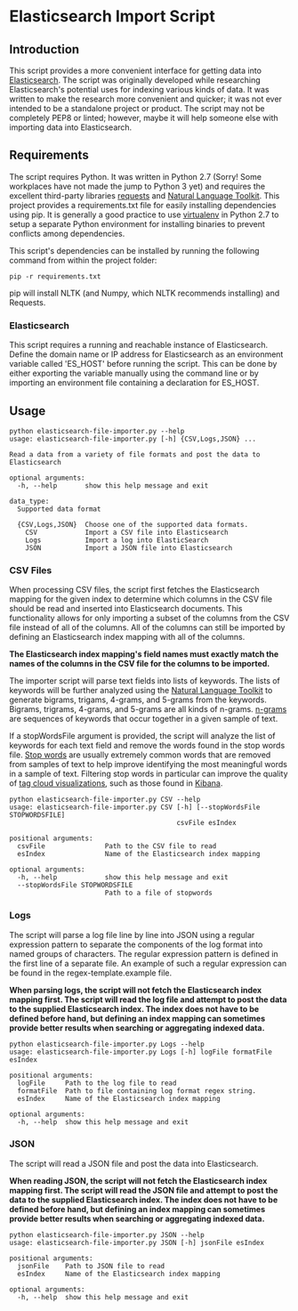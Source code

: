 # Elasticsearch Import Script
## Introduction
This script provides a more convenient interface for getting data into [Elasticsearch](https://www.elastic.co/guide/en/elasticsearch/reference/current/index.html). The script was originally developed while researching Elasticsearch's potential uses for indexing various kinds of data. It was written to make the research more convenient and quicker; it was not ever intended to be a standalone project or product. The script may not be completely PEP8 or linted; however, maybe it will help someone else with importing data into Elasticsearch.
## Requirements
The script requires Python. It was written in Python 2.7 (Sorry! Some workplaces have not made the jump to Python 3 yet) and requires the excellent third-party libraries [requests](http://docs.python-requests.org/en/master/) and [Natural Language Toolkit](https://www.nltk.org/). This project provides a requirements.txt file for easily installing dependencies using pip. It is generally a good practice to use [virtualenv](https://virtualenv.pypa.io/en/stable/) in Python 2.7 to setup a separate Python environment for installing binaries to prevent conflicts among dependencies.

This script's dependencies can be installed by running the following command from within the project folder:
```
pip -r requirements.txt
```
pip will install NLTK (and Numpy, which NLTK recommends installing) and Requests.
### Elasticsearch
This script requires a running and reachable instance of Elasticsearch. Define the domain name or IP address for Elasticsearch as an environment variable called 'ES_HOST' before running the script. This can be done by either exporting the variable manually using the command line or by importing an environment file containing a declaration for ES_HOST.
## Usage
```
python elasticsearch-file-importer.py --help
usage: elasticsearch-file-importer.py [-h] {CSV,Logs,JSON} ...

Read a data from a variety of file formats and post the data to Elasticsearch

optional arguments:
  -h, --help       show this help message and exit

data_type:
  Supported data format

  {CSV,Logs,JSON}  Choose one of the supported data formats.
    CSV            Import a CSV file into Elasticsearch
    Logs           Import a log into ElasticSearch
    JSON           Import a JSON file into Elasticsearch
```
### CSV Files
When processing CSV files, the script first fetches the Elasticsearch mapping for the given index to determine which columns in the CSV file should be read and inserted into Elasticsearch documents. This functionality allows for only importing a subset of the columns from the CSV file instead of all of the columns. All of the columns can still be imported by defining an Elasticsearch index mapping with all of the columns.

**The Elasticsearch index mapping's field names must exactly match the names of the columns in the CSV file for the columns to be imported.**

The importer script will parse text fields into lists of keywords. The lists of keywords will be further analyzed using the [Natural Language Toolkit](https://www.nltk.org/) to generate bigrams, trigams, 4-grams, and 5-grams from the keywords. Bigrams, trigrams, 4-grams, and 5-grams are all kinds of n-grams. [n-grams](https://en.wikipedia.org/wiki/N-gram) are sequences of keywords that occur together in a given sample of text.

If a stopWordsFile argument is provided, the script will analyze the list of keywords for each text field and remove the words found in the stop words file. [Stop words](https://en.wikipedia.org/wiki/Stop_words) are usually extremely common words that are removed from samples of text to help improve identifying the most meaningful words in a sample of text. Filtering stop words in particular can improve the quality of [tag cloud visualizations](https://www.elastic.co/guide/en/kibana/current/tagcloud-chart.html), such as those found in [Kibana](https://www.elastic.co/guide/en/kibana/current/introduction.html).
```
python elasticsearch-file-importer.py CSV --help
usage: elasticsearch-file-importer.py CSV [-h] [--stopWordsFile STOPWORDSFILE]
                                          csvFile esIndex

positional arguments:
  csvFile               Path to the CSV file to read
  esIndex               Name of the Elasticsearch index mapping

optional arguments:
  -h, --help            show this help message and exit
  --stopWordsFile STOPWORDSFILE
                        Path to a file of stopwords
```
### Logs
The script will parse a log file line by line into JSON using a regular expression pattern to separate the components of the log format into named groups of characters. The regular expression pattern is defined in the first line of a separate file. An example of such a regular expression can be found in the regex-template.example file.

**When parsing logs, the script will not fetch the Elasticsearch index mapping first. The script will read the log file and attempt to post the data to the supplied Elasticsearch index. The index does not have to be defined before hand, but defining an index mapping can sometimes provide better results when searching or aggregating indexed data.**
```
python elasticsearch-file-importer.py Logs --help
usage: elasticsearch-file-importer.py Logs [-h] logFile formatFile esIndex

positional arguments:
  logFile     Path to the log file to read
  formatFile  Path to file containing log format regex string.
  esIndex     Name of the Elasticsearch index mapping

optional arguments:
  -h, --help  show this help message and exit
```
### JSON
The script will read a JSON file and post the data into Elasticsearch.

**When reading JSON, the script will not fetch the Elasticsearch index mapping first. The script will read the JSON file and attempt to post the data to the supplied Elasticsearch index. The index does not have to be defined before hand, but defining an index mapping can sometimes provide better results when searching or aggregating indexed data.**
```
python elasticsearch-file-importer.py JSON --help
usage: elasticsearch-file-importer.py JSON [-h] jsonFile esIndex

positional arguments:
  jsonFile    Path to JSON file to read
  esIndex     Name of the Elasticsearch index mapping

optional arguments:
  -h, --help  show this help message and exit
```